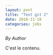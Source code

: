 ```yaml
---
layout: post
title: "Test git 2"
date: 2018-11-18
categories: jobs
---
```


*By Author*

C'est le contenu.